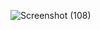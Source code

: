 ![Screenshot (108)](https://github.com/rohannakum/HTML-Table/assets/135227957/8dca4dcd-4358-407a-849a-883507dc0810)
